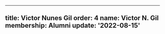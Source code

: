 ---
  title: Victor Nunes Gil
  order: 4
  name: Victor N. Gil
  membership: Alumni
  update: '2022-08-15'
  ---
  